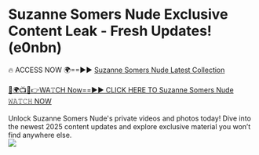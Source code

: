 # Suzanne Somers Nude Exclusive Content Leak - Fresh Updates! (e0nbn)

🔥 ACCESS NOW 🌍==►► <a href="https://tinyurl.com/yc657z5k" rel="nofollow">Suzanne Somers Nude Latest Collection</a>
<br><br>
[🔴🌍📺📱👉WA𝚃CH Now==►► CLICK HERE TO Suzanne Somers Nude 𝚆𝙰𝚃𝙲𝙷 NOW](https://tinyurl.com/yc657z5k)
<br><br>
Unlock Suzanne Somers Nude's private videos and photos today! Dive into the newest 2025 content updates and explore exclusive material you won’t find anywhere else.
<br>
<a href="https://tinyurl.com/yc657z5k" rel="nofollow" data-target="animated-image.originalLink"><img src="https://camo.githubusercontent.com/8a4f000d20f83aca3bf7ec5f350d767afa0574a8a352519fd8cfa583a6f93a33/68747470733a2f2f692e696d6775722e636f6d2f644a486b345a712e676966" data-canonical-src="https://i.imgur.com/dJHk4Zq.gif" style="max-width: 100%; display: inline-block;" data-target="animated-image.originalImage"></a>
<br>
